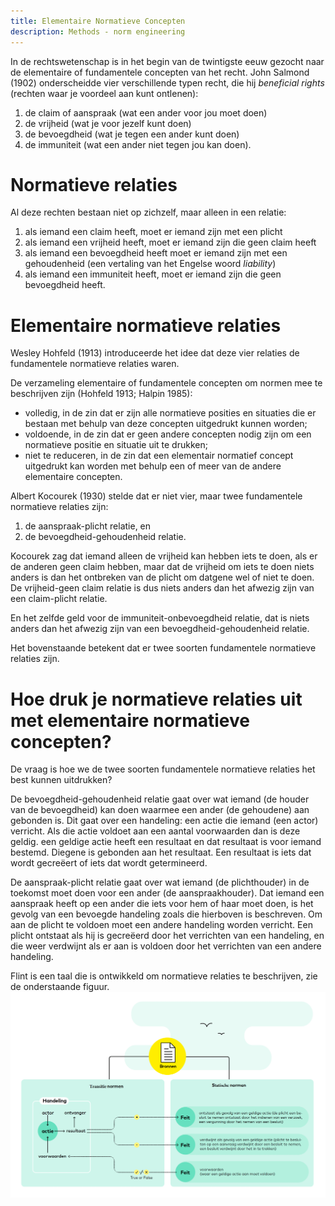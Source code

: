 ```yaml
---
title: Elementaire Normatieve Concepten
description: Methods - norm engineering
---
```

In de rechtswetenschap is in het begin van de twintigste eeuw gezocht naar de elementaire of fundamentele concepten van het recht. John Salmond (1902) onderscheidde vier verschillende typen recht, die hij *beneficial rights* (rechten waar je voordeel aan kunt ontlenen):
1. de claim of aanspraak (wat een ander voor jou moet doen)
2. de vrijheid (wat je voor jezelf kunt doen)
3. de bevoegdheid (wat je tegen een ander kunt doen)
4. de immuniteit (wat een ander niet tegen jou kan doen).

# Normatieve relaties
Al deze rechten bestaan niet op zichzelf, maar alleen in een relatie:
1. als iemand een claim heeft, moet er iemand zijn met een plicht
2. als iemand een vrijheid heeft, moet er iemand zijn die geen claim heeft
3. als iemand een bevoegdheid heeft moet er iemand zijn met een gehoudenheid (een vertaling van het Engelse woord *liability*)
4. als iemand een immuniteit heeft, moet er iemand zijn die geen bevoegdheid heeft.

# Elementaire normatieve relaties
Wesley Hohfeld (1913) introduceerde het idee dat deze vier relaties de  fundamentele normatieve relaties waren.

De verzameling elementaire of fundamentele concepten om normen mee te beschrijven zijn (Hohfeld 1913; Halpin 1985):
- volledig, in de zin dat er zijn alle normatieve posities en situaties die er bestaan met behulp van deze concepten uitgedrukt kunnen worden;
- voldoende, in de zin dat er geen andere concepten nodig zijn om een normatieve positie en situatie uit te drukken;
- niet te reduceren, in de zin dat een elementair normatief concept uitgedrukt kan worden met behulp een of meer van de andere elementaire concepten.

Albert Kocourek (1930) stelde dat er niet vier, maar twee fundamentele normatieve relaties zijn:
1. de aanspraak-plicht relatie, en
2. de bevoegdheid-gehoudenheid relatie.

Kocourek zag dat iemand alleen de vrijheid kan hebben iets te doen, als er de anderen geen claim hebben, maar dat de vrijheid om iets te doen niets anders is dan het ontbreken van de plicht om datgene wel of niet te doen. De vrijheid-geen claim relatie is dus niets anders dan het afwezig zijn van een claim-plicht relatie.

En het zelfde geld voor de immuniteit-onbevoegdheid relatie, dat is niets anders dan het afwezig zijn van een bevoegdheid-gehoudenheid relatie.

Het bovenstaande betekent dat er twee soorten fundamentele normatieve relaties zijn.

# Hoe druk je normatieve relaties uit met elementaire normatieve concepten?
De vraag is hoe we de twee soorten fundamentele normatieve relaties het best kunnen uitdrukken?

De bevoegdheid-gehoudenheid relatie gaat over wat iemand (de houder van de bevoegdheid) kan doen waarmee een ander (de gehoudene) aan gebonden is. Dit gaat over een handeling: een actie die iemand (een actor) verricht. Als die actie voldoet aan een aantal voorwaarden dan is deze geldig. een geldige actie heeft een resultaat en dat resultaat is voor iemand bestemd. Diegene is gebonden aan het resultaat. Een resultaat is iets dat wordt gecreëert of iets dat wordt getermineerd.

De aanspraak-plicht relatie gaat over wat iemand (de plichthouder) in de toekomst moet doen voor een ander (de aanspraakhouder). Dat iemand een aanspraak heeft op een ander die iets voor hem of haar moet doen, is het gevolg van een bevoegde handeling zoals die hierboven is beschreven. Om aan de plicht te voldoen moet een andere handeling worden verricht. Een plicht ontstaat als hij is gecreëerd door het verrichten van een handeling, en die weer verdwijnt als er aan is voldoen door het verrichten van een andere handeling. 

Flint is een taal die is ontwikkeld om normatieve relaties te beschrijven, zie de onderstaande figuur.
![Normen voor transities en statische normen](../../../../static/img/transitienormen-en-statische-normen.png)
